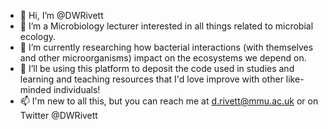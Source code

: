 - 👋 Hi, I’m @DWRivett
- 👀 I’m a Microbiology lecturer interested in all things related to microbial ecology.
- 🌱 I’m currently researching how bacterial interactions (with themselves and other microorganisms) impact on the ecosystems we depend on.
- 💞️ I’ll be using this platform to deposit the code used in studies and learning and teaching resources that I'd love improve with other like-minded individuals!
- 📫 I'm new to all this, but you can reach me at d.rivett@mmu.ac.uk or on Twitter @DWRivett

<!---
DWRivett/DWRivett is a ✨ special ✨ repository because its `README.md` (this file) appears on your GitHub profile.
You can click the Preview link to take a look at your changes.
--->
